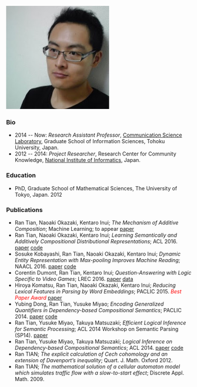 ![photo](/photo.jpg)
### Bio
* 2014 -- Now: *Research Assistant Professor*, [Communication Science Laboratory](http://www.cl.ecei.tohoku.ac.jp), Graduate School of Information Sciences, Tohoku University, Japan. 
* 2012 -- 2014: *Project Researcher*, Research Center for Community Knowledge, [National Institute of Informatics](http://www.nii.ac.jp/en/), Japan. 

### Education
* PhD, Graduate School of Mathematical Sciences, The University of Tokyo, Japan. 2012

### Publications
* Ran Tian, Naoaki Okazaki, Kentaro Inui; *The Mechanism of Additive Composition*; Machine Learning; to appear [paper](https://arxiv.org/abs/1511.08407)
* Ran Tian, Naoaki Okazaki, Kentaro Inui; *Learning Semantically and Additively Compositional Distributional Representations*; ACL 2016. [paper](http://aclweb.org/anthology/P/P16/P16-1121.pdf) [code](https://github.com/tianran/vecdcs)
* Sosuke Kobayashi, Ran Tian, Naoaki Okazaki, Kentaro Inui; *Dynamic Entity Representation with Max-pooling Improves Machine Reading*; NAACL 2016. [paper](http://aclweb.org/anthology/N/N16/N16-1099.pdf) [code](https://github.com/soskek/der-network)
* Corentin Dumont, Ran Tian, Kentaro Inui; *Question-Answering with Logic Specific to Video Games*; LREC 2016. [paper](http://www.lrec-conf.org/proceedings/lrec2016/pdf/1242_Paper.pdf) [data](https://github.com/CorentinDumont/QA_Minecraft)
* Hiroya Komatsu, Ran Tian, Naoaki Okazaki, Kentaro Inui; *Reducing Lexical Features in Parsing by Word Embeddings*; PACLIC 2015. <span style="color:red">*Best Paper Award*</span> [paper](http://aclweb.org/anthology/Y/Y15/Y15-1013.pdf)
* Yubing Dong, Ran Tian, Yusuke Miyao; *Encoding Generalized Quantifiers in Dependency-based Compositional Semantics*; PACLIC 2014. [paper](http://aclweb.org/anthology/Y/Y14/Y14-1067.pdf) [code](https://github.com/tomtung/tifmo)
* Ran Tian, Yusuke Miyao,  Takuya Matsuzaki; *Efficient Logical Inference for Semantic Processing*; ACL 2014 Workshop on Semantic Parsing (SP14). [paper](http://aclweb.org/anthology/W/W14/W14-2414.pdf)
* Ran Tian, Yusuke Miyao, Takuya Matsuzaki; *Logical Inference on Dependency-based Compositional Semantics*; ACL 2014. [paper](http://aclweb.org/anthology/P/P14/P14-1008.pdf) [code](https://github.com/tianran/tifmo)
* Ran TIAN; *The explicit calculation of Cech cohomology and an extension of Davenport’s inequality*; Quart. J. Math. Oxford  2012.
* Ran TIAN; *The mathematical solution of a cellular automaton model which simulates traffic flow with a slow-to-start effect*; Discrete Appl. Math. 2009.
